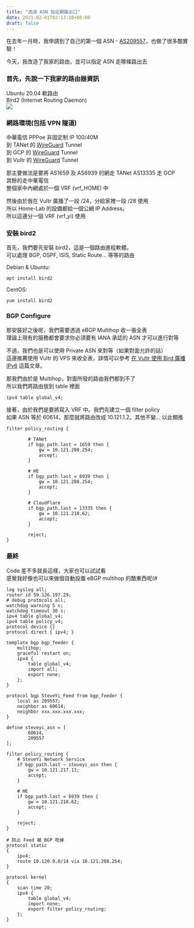 ```yaml
---
title: "透過 ASN 指定網路出口"
date: 2021-02-01T02:13:10+08:00
draft: false
---
```


在去年一月時，我申請到了自己的第一個 ASN - [AS209557](https://whois.steveyi.net/whois/AS209557)，也做了很多酷實驗！

今天，我改造了我家的路由，並可以指定 ASN 走哪條路出去

### 首先，先說一下我家的路由器資訊

Ubuntu 20.04 軟路由  
Bird2 (Internet Routing Daemon)  
![](https://i.imgur.com/iKW3r01.png)

### 網路環境(包括 VPN 隧道)

中華電信 PPPoe 非固定制 IP 100/40M  
到 TANet 的 [WireGuard](https://wireguard.com/) Tunnel  
到 GCP 的 [WireGuard](https://wireguard.com/) Tunnel  
到 Vultr 的 [WireGuard](https://wireguard.com/) Tunnel  

那主要做法是要將 AS1659 及 AS6939 的網走 TANet
AS13335 走 GCP    
其餘的走中華電信  
整個家中內網處於一個 VRF (vrf_HOME) 中

然後由於我在 Vultr 廣播了一段 /24，分給家裡一段 /28 使用  
所以 Home-Lab 的設備都給一個公網 IP Address。  
所以這邊分一個 VRF (vrf_yi) 使用

### 安裝 bird2

首先，我們要先安裝 bird2，這是一個路由進程軟體。  
可以處理 BGP, OSPF, ISIS, Static Route... 等等的路由

Debian & Ubuntu:
```
apt install bird2
```

CentOS:
```
yum install bird2
```

### BGP Configure

那安裝好之後呢，我們需要透過 eBGP Multihop 收一張全表  
理論上現有的服務都會要求你必須要有 IANA 承認的 ASN 才可以進行對等

不過，我們也是可以使用 Private ASN 來對等（如果對面允許的話）  
這邊推薦使用 Vultr 的 VPS 來收全表，詳情可以參考 [在 Vultr 使用 Bird 廣播 IPv6](https://blog.steveyi.net/posts/use-bird6-broadcast-ipv6-vultr/) 這篇文章。

那我們由於是 Multihop，對面所發的路由我們都到不了  
所以我們將路由放到 table 裡面

```
ipv4 table global_v4;
```

接著，由於我們是要將寫入 VRF 中。我們先建立一個 filter policy  
如果 ASN 等於 60614，那麼就將路由改成 10.121.1.2。其他不變... 以此類推

```
filter policy_routing {

        # TANet
        if bgp_path.last = 1659 then {
            gw = 10.121.208.254;
            accept;
        }

        # HE
        if bgp_path.last = 6939 then {
            gw = 10.121.208.254;
            accept;
        }
 
        # CloudFlare
        if bgp_path.last = 13335 then {
            gw = 10.121.218.62;
            accept;
        }

        reject;
}
```

### 最終

Code 差不多就長這樣，大家也可以試試看  
感覺我好像也可以來做個自動設置 eBGP multihop 的酷東西呢(#
```
log syslog all;
router id 59.126.197.29;
# debug protocols all;
watchdog warning 5 s;
watchdog timeout 30 s;
ipv4 table global_v4;
ipv4 table policy_v4;
protocol device {}
protocol direct { ipv4; }
 
template bgp bgp_feeder {
    multihop;
    graceful restart on;
    ipv4 {
        table global_v4;
        import all;
        export none;
    };
}
 
protocol bgp SteveYi_Feed from bgp_feeder {
	local as 209557;
    neighbor as 60614;
    neighbor xxx.xxx.xxx.xxx;
}

define steveyi_asn = [
        60614,
        209557
];

filter policy_routing {
    # SteveYi Network Service
    if bgp_path.last ~ steveyi_asn then {
        gw = 10.121.217.11;
        accept;
    }

    # HE
    if bgp_path.last = 6939 then {
        gw = 10.121.218.62;
        accept;
    }

    reject;
}

# 防止 Feed 被 BGP 吃掉
protocol static
{
    ipv4;
	route 10.120.0.0/14 via 10.121.208.254;
}

protocol kernel
{
    scan time 20;
    ipv4 {
        table global_v4;
        import none;
        export filter policy_routing;
    };
}
```